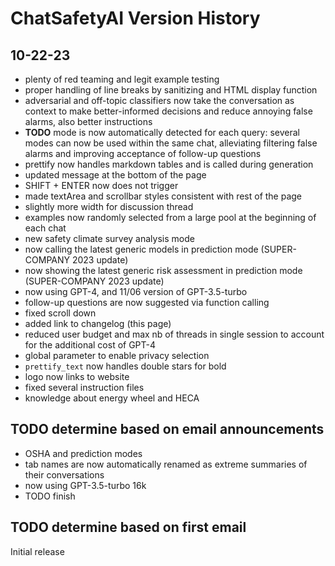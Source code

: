 # ChatSafetyAI Version History

## 10-22-23
- plenty of red teaming and legit example testing
- proper handling of line breaks by sanitizing and HTML display function 
- adversarial and off-topic classifiers now take the conversation as context to make better-informed decisions and reduce annoying false alarms, also better instructions
- **TODO** mode is now automatically detected for each query: several modes can now be used within the same chat, alleviating filtering false alarms and improving acceptance of follow-up questions
- prettify now handles markdown tables and is called during generation
- updated message at the bottom of the page
- SHIFT + ENTER now does not trigger
- made textArea and scrollbar styles consistent with rest of the page
- slightly more width for discussion thread
- examples now randomly selected from a large pool at the beginning of each chat
- new safety climate survey analysis mode
- now calling the latest generic models in prediction mode (SUPER-COMPANY 2023 update)
- now showing the latest generic risk assessment in prediction mode (SUPER-COMPANY 2023 update)
- now using GPT-4, and 11/06 version of GPT-3.5-turbo
- follow-up questions are now suggested via function calling
- fixed scroll down
- added link to changelog (this page)
- reduced user budget and max nb of threads in single session to account for the additional cost of GPT-4
- global parameter to enable privacy selection
- `prettify_text` now handles double stars for bold
- logo now links to website
- fixed several instruction files
- knowledge about energy wheel and HECA 

## TODO determine based on email announcements
- OSHA and prediction modes
- tab names are now automatically renamed as extreme summaries of their conversations
- now using GPT-3.5-turbo 16k
- TODO finish

## TODO determine based on first email
Initial release
